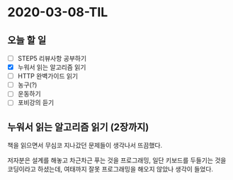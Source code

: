 # 2020-03-08-TIL

## 오늘 할 일

- [ ] STEP5 리뷰사항 공부하기
- [x] 누워서 읽는 알고리즘 읽기
- [ ] HTTP 완벽가이드 읽기
- [ ] 농구(?)
- [ ] 운동하기
- [ ] 포비강의 듣기

## 누워서 읽는 알고리즘 읽기 (2장까지)

책을 읽으면서 무심코 지나갔던 문제들이 생각나서 뜨끔했다.

저자분은 설계를 해놓고 차근차근 푸는 것을 프로그래밍, 일단 키보드를 두들기는 것을 코딩이라고 하셨는데, 여태까지 잘못 프로그래밍을 해오지 않았나 생각이 들었다.

